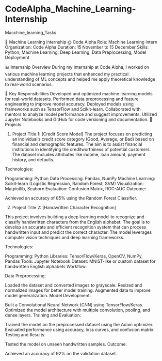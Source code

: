 # CodeAlpha_Machine_Learning-Internship
Macchine_learning_Tasks

🚀 Machine Learning Internship @ Code Alpha
Role: Machine Learning Intern
Organization: Code Alpha
Duration: 15 November to 15 December
Skills: Python, Machine Learning, Deep Learning, Data Preprocessing, Model Deployment

📊 Internship Overview
During my internship at Code Alpha, I worked on various machine learning projects that enhanced my practical understanding of ML concepts and helped me apply theoretical knowledge to real-world scenarios.

🎯 Key Responsibilities
Developed and optimized machine learning models for real-world datasets.
Performed data preprocessing and feature engineering to improve model accuracy.
Deployed models using frameworks such as TensorFlow and Scikit-learn.
Collaborated with mentors to analyze model performance and suggest improvements.
Utilized Jupyter Notebooks and GitHub for code versioning and documentation.
🔬 Projects
1. Project Title 1: [Credit Score Model]
The project focuses on predicting an individual’s credit score category (Good, Average, or Bad) based on financial and demographic features. The aim is to assist financial institutions in identifying the creditworthiness of potential customers. The dataset includes attributes like income, loan amount, payment history, and defaults.

Technologies:

Programming: Python
Data Processing: Pandas, NumPy
Machine Learning: Scikit-learn (Logistic Regression, Random Forest, SVM)
Visualization: Matplotlib, Seaborn
Evaluation: Confusion Matrix, ROC-AUC
Outcome:

Achieved an accuracy of 85% using the Random Forest Classifier.



2. Project Title 2: [Handwritten Character Recognition]

This project involves building a deep learning model to recognize and classify handwritten characters from the English alphabet. The goal is to develop an accurate and efficient recognition system that can process handwritten input and predict the correct character. The model leverages computer vision techniques and deep learning frameworks.

Technologies:

Programming: Python
Libraries: TensorFlow/Keras, OpenCV, NumPy, Pandas
Tools: Jupyter Notebook
Dataset: MNIST-like or custom dataset for handwritten English alphabets
Workflow:

Data Preprocessing:

Loaded the dataset and converted images to grayscale.
Resized and normalized images for better model training.
Augmented data to improve model generalization.
Model Development:

Built a Convolutional Neural Network (CNN) using TensorFlow/Keras.
Optimized the model architecture with multiple convolution, pooling, and dense layers.
Training and Evaluation:

Trained the model on the preprocessed dataset using the Adam optimizer.
Evaluated performance using accuracy, loss curves, and confusion matrix.
Testing and Results:

Tested the model on unseen handwritten samples.
Outcome:

Achieved an accuracy of 92% on the validation dataset.

